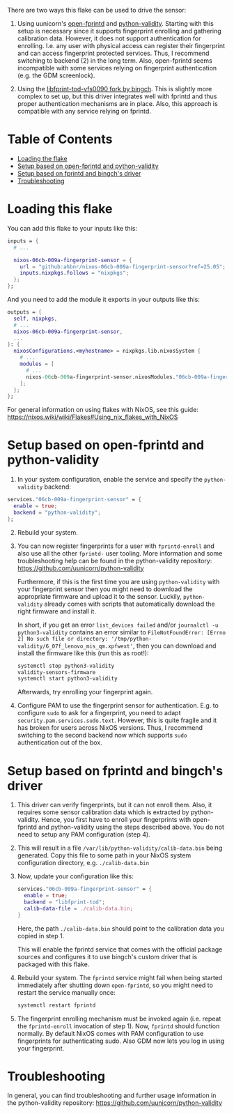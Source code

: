 There are two ways this flake can be used to drive the sensor:

1. Using uunicorn's [open-fprintd](https://github.com/uunicorn/open-fprintd) and [python-validity](https://github.com/uunicorn/python-validity).
  Starting with this setup is necessary since it supports fingerprint enrolling and gathering calibration data. However, it does not support authentication for enrolling. I.e. any user with physical access can register their fingerprint and can access fingerprint protected services. Thus, I recommend switching to backend (2) in the long term. Also, open-fprintd seems incompatible with some services relying on fingerprint authentication (e.g. the GDM screenlock).

2. Using the [libfprint-tod-vfs0090 fork by bingch](https://gitlab.com/bingch/libfprint-tod-vfs0090).
  This is slightly more complex to set up, but this driver integrates well with fprintd and thus proper authentication mechanisms are in place. Also, this approach is compatible with any service relying on fprintd.

# Table of Contents

* [Loading the flake](#loading-this-flake)
* [Setup based on open-fprintd and python-validity](#setup-based-on-open-fprintd-and-python-validity)
* [Setup based on fprintd and bingch's driver](#setup-based-on-fprintd-and-bingchs-driver)
* [Troubleshooting](#troubleshooting)

# Loading this flake

You can add this flake to your inputs like this:
```nix
inputs = {
  # ...

  nixos-06cb-009a-fingerprint-sensor = {
    url = "github:ahbnr/nixos-06cb-009a-fingerprint-sensor?ref=25.05";
    inputs.nixpkgs.follows = "nixpkgs";
  };
};
```

And you need to add the module it exports in your outputs like this:

```nix
outputs = {
  self, nixpkgs,
  # ...
  nixos-06cb-009a-fingerprint-sensor,
  ...
}: {
  nixosConfigurations.<myhostname> = nixpkgs.lib.nixosSystem {
    # ...
    modules = [
      # ...
      nixos-06cb-009a-fingerprint-sensor.nixosModules."06cb-009a-fingerprint-sensor"
    ];
  };
};
```

For general information on using flakes with NixOS, see this guide: https://nixos.wiki/wiki/Flakes#Using_nix_flakes_with_NixOS

# Setup based on open-fprintd and python-validity

1. In your system configuration, enable the service and specify the `python-validity` backend:

```nix
services."06cb-009a-fingerprint-sensor" = {                                 
  enable = true;                                                            
  backend = "python-validity";                                              
};   
```

2. Rebuild your system.

3. You can now register fingerprints for a user with `fprintd-enroll` and also use all the other `fprintd-` user tooling.
   More information and some troubleshooting help can be found in the python-validity repository: https://github.com/uunicorn/python-validity

   Furthermore, if this is the first time you are using `python-validity` with your fingerprint sensor then you might need to download the appropriate firmware and upload it to the sensor. Luckily, `python-validity` already comes with scripts that automatically download the right firmware and install it.

   In short, if you get an error `list_devices failed` and/or `journalctl -u python3-validity` contains an error similar to `FileNotFoundError: [Errno 2] No such file or directory: '/tmp/python-validity/6_07f_lenovo_mis_qm.xpfwext'`, then you can download and install the firmware like this (run this as root!):
   ```sh
   systemctl stop python3-validity
   validity-sensors-firmware
   systemctl start python3-validity
   ```

   Afterwards, try enrolling your fingerprint again.

4. Configure PAM to use the fingerprint sensor for authentication. E.g. to configure `sudo` to ask for a fingerprint, you need to adapt `security.pam.services.sudo.text`. However, this is quite fragile and it has broken for users across NixOS versions. Thus, I recommend switching to the second backend now which supports `sudo` authentication out of the box.

# Setup based on fprintd and bingch's driver

1. This driver can verify fingerprints, but it can not enroll them. Also, it requires some sensor calibration data which is extracted by python-validity.
   Hence, you first have to enroll your fingerprints with open-fprintd and python-validity using the steps described above.
   You do not need to setup any PAM configuration (step 4).

2. This will result in a file `/var/lib/python-validity/calib-data.bin` being generated. Copy this file to some path in your NixOS system configuration directory,
   e.g. `./calib-data.bin`

3. Now, update your configuration like this:
   ```nix
   services."06cb-009a-fingerprint-sensor" = {                                 
     enable = true;                                                            
     backend = "libfprint-tod";                                                
     calib-data-file = ./calib-data.bin;                
   }
   ```

   Here, the path `./calib-data.bin` should point to the calibration data you copied in step 1.

   This will enable the fprintd service that comes with the official package sources and configures it to use bingch's custom driver that is packaged with this flake.

4. Rebuild your system.
   The `fprintd` service might fail when being started immediately after shutting down `open-fprintd`, so you might need to restart the service manually once:

   ```sh
   systemctl restart fprintd
   ```

5. The fingerprint enrolling mechanism must be invoked again (i.e. repeat the `fprintd-enroll` invocation of step 1).
   Now, `fprintd` should function normally. By default NixOS comes with PAM configuration to use fingerprints for authenticating sudo. Also GDM now lets you log in using your fingerprint.

# Troubleshooting

In general, you can find troubleshooting and further usage information in the python-validity repository: https://github.com/uunicorn/python-validity
